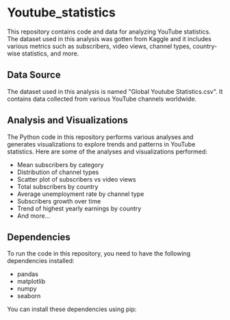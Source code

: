# Youtube_statistics
This repository contains code and data for analyzing YouTube statistics. The dataset used in this analysis was gotten from Kaggle and it  includes various metrics such as subscribers, video views, channel types, country-wise statistics, and more.

## Data Source
The dataset used in this analysis is named "Global Youtube Statistics.csv". It contains data collected from various YouTube channels worldwide.

## Analysis and Visualizations
The Python code in this repository performs various analyses and generates visualizations to explore trends and patterns in YouTube statistics. Here are some of the analyses and visualizations performed:

- Mean subscribers by category
- Distribution of channel types
- Scatter plot of subscribers vs video views
- Total subscribers by country
- Average unemployment rate by channel type
- Subscribers growth over time
- Trend of highest yearly earnings by country
- And more...

## Dependencies
To run the code in this repository, you need to have the following dependencies installed:
- pandas
- matplotlib
- numpy
- seaborn

You can install these dependencies using pip:

